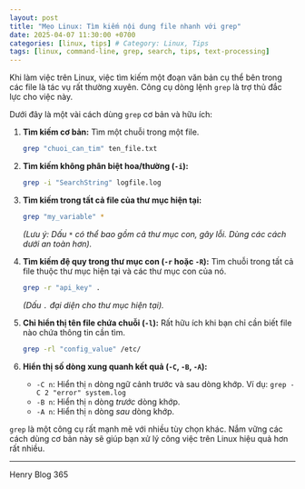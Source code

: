 ```yaml
---
layout: post
title: "Mẹo Linux: Tìm kiếm nội dung file nhanh với grep"
date: 2025-04-07 11:30:00 +0700
categories: [linux, tips] # Category: Linux, Tips
tags: [linux, command-line, grep, search, tips, text-processing]
---
```


Khi làm việc trên Linux, việc tìm kiếm một đoạn văn bản cụ thể bên trong các file là tác vụ rất thường xuyên. Công cụ dòng lệnh `grep` là trợ thủ đắc lực cho việc này.

Dưới đây là một vài cách dùng `grep` cơ bản và hữu ích:

1.  **Tìm kiếm cơ bản:** Tìm một chuỗi trong một file.
    ```bash
    grep "chuoi_can_tim" ten_file.txt
    ```

2.  **Tìm kiếm không phân biệt hoa/thường (`-i`):**
    ```bash
    grep -i "SearchString" logfile.log
    ```

3.  **Tìm kiếm trong tất cả file của thư mục hiện tại:**
    ```bash
    grep "my_variable" *
    ```
    *(Lưu ý: Dấu `*` có thể bao gồm cả thư mục con, gây lỗi. Dùng các cách dưới an toàn hơn).*

4.  **Tìm kiếm đệ quy trong thư mục con (`-r` hoặc `-R`):** Tìm chuỗi trong tất cả file thuộc thư mục hiện tại và các thư mục con của nó.
    ```bash
    grep -r "api_key" .
    ```
    *(Dấu `.` đại diện cho thư mục hiện tại).*

5.  **Chỉ hiển thị tên file chứa chuỗi (`-l`):** Rất hữu ích khi bạn chỉ cần biết file nào chứa thông tin cần tìm.
    ```bash
    grep -rl "config_value" /etc/
    ```

6.  **Hiển thị số dòng xung quanh kết quả (`-C`, `-B`, `-A`):**
    * `-C n`: Hiển thị `n` dòng ngữ cảnh trước và sau dòng khớp. Ví dụ: `grep -C 2 "error" system.log`
    * `-B n`: Hiển thị `n` dòng *trước* dòng khớp.
    * `-A n`: Hiển thị `n` dòng *sau* dòng khớp.

`grep` là một công cụ rất mạnh mẽ với nhiều tùy chọn khác. Nắm vững các cách dùng cơ bản này sẽ giúp bạn xử lý công việc trên Linux hiệu quả hơn rất nhiều.

---------------------
Henry Blog 365